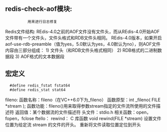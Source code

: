 ## redis-check-aof模块:
              用来进行日志修复



Redis文件结构:
    REdis-4.0之前的AOF文件没有文件头，而从REdis-4.0开始AOF文件带有一个文件头，文件头格式和RDB文件头相同。
    REdis-4.0版本，如果开启aof-use-rdb-preamble（值为yes，5.0默认为yes，4.0默认为no），则AOF文件内容由三部分组成：
    1) 文件头（和RDB文件头格式相同）
    2) RDB格式的二进制数据段
    3) AOF格式的文本数据段

## 宏定义
      #define redis_fstat fstat64
      #define redis_stat stat64

fileno:
    函数名称：fileno（在VC++6.0下为_fileno）
    函数原型：int _fileno( FILE *stream );
    函数功能：fileno()用来取得参数stream指定的文件流所使用的文件描述符
    返回值：某个数据流的文件描述符
    头文件：stdio.h
    相关函数：open，fopen，fclose
ftello：
rewind：
    C 库函数 void rewind(FILE *stream) 设置文件位置为给定流 stream 的文件的开头。
    重新将文件读取位置定位到开头